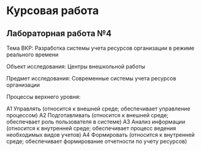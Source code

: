 # Курсовая работа

## Лабораторная работа №4

Тема ВКР: Разработка системы учета ресурсов организации в режиме реального времени

Объект исследования: Центры внешкольной работы

Предмет исследования: Современные системы учета ресурсов организации

Процессы верхнего уровня:

А1 Управлять (относится к внешней среде; обеспечивает управление процессом)
А2 Подготавливать (относится к внешней среде; обеспечвает роль пользователя в системе)
А3 Анализ информации (относится к внутренней среде; обеспечивает процесс ведения необходимых видов учетов)
А4 Формировать (относится к внутренней среде; обеспечивает формирование отчетности по учету ресурсов)
